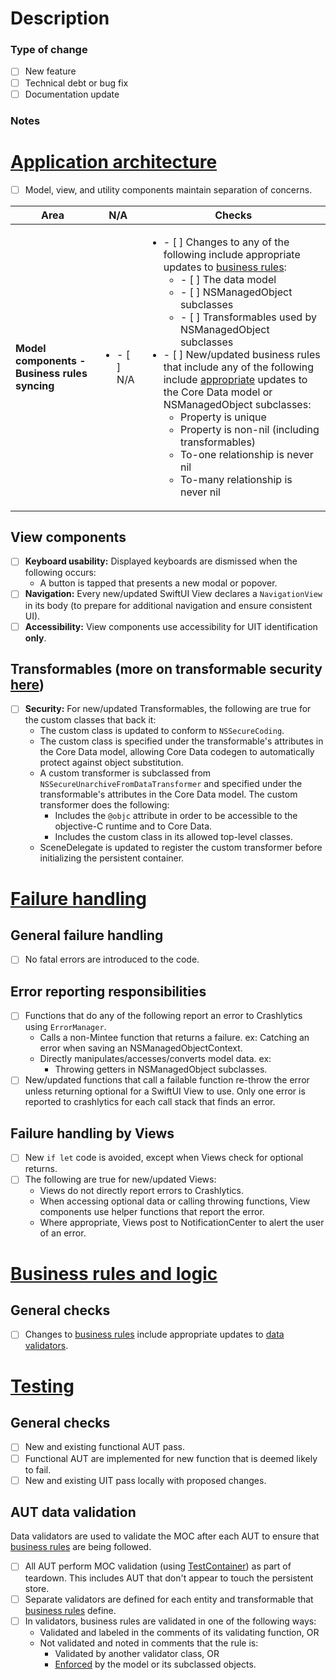 # Description

### Type of change
- [ ] New feature
- [ ] Technical debt or bug fix
- [ ] Documentation update

### Notes

# [Application architecture](https://github.com/vyoung831/Mintee/blob/master/doc/Development/application-architecture.md)
- [ ] Model, view, and utility components maintain separation of concerns.

| Area | N/A | Checks |
|-|-|-|
|__Model components - Business rules syncing__|<ul><li/>- [ ] N/A</ul>|<ul><li/>- [ ] Changes to any of the following include appropriate updates to [business rules](https://github.com/vyoung831/Mintee/blob/master/doc/business-rules.md):<ul><li/>- [ ] The data model<li/>- [ ] NSManagedObject subclasses<li/>- [ ] Transformables used by NSManagedObject subclasses</ul><li>- [ ] New/updated business rules that include any of the following include [appropriate](https://github.com/vyoung831/Mintee/blob/master/doc/Development/application-architecture.md#syncing-model-and-objects-with-business-rules) updates to the Core Data model or NSManagedObject subclasses:<ul><li/>Property is unique<li/>Property is non-nil (including transformables)<li/>To-one relationship is never nil<li/>To-many relationship is never nil</ul></ul>|

## View components
- [ ] __Keyboard usability:__ Displayed keyboards are dismissed when the following occurs:
    - A button is tapped that presents a new modal or popover.
- [ ] __Navigation:__ Every new/updated SwiftUI View declares a `NavigationView` in its body (to prepare for additional navigation and ensure consistent UI).
- [ ] __Accessibility:__ View components use accessibility for UIT identification __only__.

## Transformables (more on transformable security [here](https://www.kairadiagne.com/2020/01/13/nssecurecoding-and-transformable-properties-in-core-data.html))
- [ ] __Security:__ For new/updated Transformables, the following are true for the custom classes that back it:
    - The custom class is updated to conform to `NSSecureCoding`.
    - The custom class is specified under the transformable's attributes in the Core Data model, allowing Core Data codegen to automatically protect against object substitution.
    - A custom transformer is subclassed from `NSSecureUnarchiveFromDataTransformer` and specified under the transformable's attributes in the Core Data model. The custom transformer does the following:  
        * Includes the `@objc` attribute in order to be accessible to the objective-C runtime and to Core Data.
        * Includes the custom class in its allowed top-level classes.
    - SceneDelegate is updated to register the custom transformer before initializing the persistent container.  

# [Failure handling](https://github.com/vyoung831/Mintee/blob/master/doc/Development/failure-handling-and-error-reporting.md)

## General failure handling
- [ ] No fatal errors are introduced to the code.

## Error reporting responsibilities
- [ ] Functions that do any of the following report an error to Crashlytics using `ErrorManager`.
    - Calls a non-Mintee function that returns a failure. ex: Catching an error when saving an NSManagedObjectContext.
    - Directly manipulates/accesses/converts model data. ex:
        - Throwing getters in NSManagedObject subclasses.
- [ ] New/updated functions that call a failable function re-throw the error unless returning optional for a SwiftUI View to use. Only one error is reported to crashlytics for each call stack that finds an error.

## Failure handling by Views
- [ ] New `if let` code is avoided, except when Views check for optional returns.
- [ ] The following are true for new/updated Views:
    - Views do not directly report errors to Crashlytics.
    - When accessing optional data or calling throwing functions, View components use helper functions that report the error.  
    - Where appropriate, Views post to NotificationCenter to alert the user of an error.  

# [Business rules and logic](https://github.com/vyoung831/Mintee/blob/master/doc/business-rules.md)

## General checks
- [ ] Changes to [business rules](https://github.com/vyoung831/Mintee/blob/master/doc/business-rules.md) include appropriate updates to [data validators](#aut-data-validation).

# [Testing](https://github.com/vyoung831/Mintee/blob/master/doc/Development/test-approach.md)

## General checks
- [ ] New and existing functional AUT pass.
- [ ] Functional AUT are implemented for new function that is deemed likely to fail.
- [ ] New and existing UIT pass locally with proposed changes.

## AUT data validation
Data validators are used to validate the MOC after each AUT to ensure that [business rules](../business-rules.md) are being followed.
- [ ] All AUT perform MOC validation (using [TestContainer](https://github.com/vyoung831/Mintee/blob/master/doc/Development/test-approach.md#sharedtestutils)) as part of teardown. This includes AUT that don't appear to touch the persistent store.
- [ ] Separate validators are defined for each entity and transformable that [business rules](https://github.com/vyoung831/Mintee/blob/master/doc/business-rules.md) define.
- [ ] In validators, business rules are validated in one of the following ways:
    - Validated and labeled in the comments of its validating function, OR
    - Not validated and noted in comments that the rule is:
        - Validated by another validator class, OR
        - [Enforced](https://github.com/vyoung831/Mintee/blob/master/doc/Development/application-architecture.md#syncing-model-and-objects-with-business-rules) by the model or its subclassed objects.